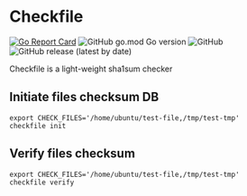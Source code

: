 # Checkfile

[![Go Report Card](https://goreportcard.com/badge/github.com/cqbqdd11519/checkfile)](https://goreportcard.com/report/github.com/cqbqdd11519/checkfile)
![GitHub go.mod Go version](https://img.shields.io/github/go-mod/go-version/cqbqdd11519/checkfile)
![GitHub](https://img.shields.io/github/license/cqbqdd11519/checkfile)
![GitHub release (latest by date)](https://img.shields.io/github/v/release/cqbqdd11519/checkfile)

Checkfile is a light-weight sha1sum checker

## Initiate files checksum DB
```console
export CHECK_FILES='/home/ubuntu/test-file,/tmp/test-tmp'
checkfile init
```

## Verify files checksum
```console
export CHECK_FILES='/home/ubuntu/test-file,/tmp/test-tmp'
checkfile verify
```
